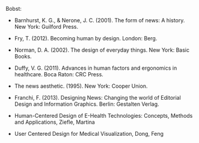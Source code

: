 Bobst:
- Barnhurst, K. G., & Nerone, J. C. (2001). The form of news: A history. New York: Guilford Press. 
- Fry, T. (2012). Becoming human by design. London: Berg.
- Norman, D. A. (2002). The design of everyday things. New York: Basic Books.
- Duffy, V. G. (2011). Advances in human factors and ergonomics in healthcare. Boca Raton: CRC Press.
- The news aesthetic. (1995). New York: Cooper Union.
- Franchi, F. (2013). Designing News: Changing the world of Editorial Design and Information Graphics. Berlin: Gestalten Verlag.


- Human-Centered Design of E-Health Technologies: Concepts, Methods and Applications, Ziefle, Martina
- User Centered Design for Medical Visualization, Dong, Feng 